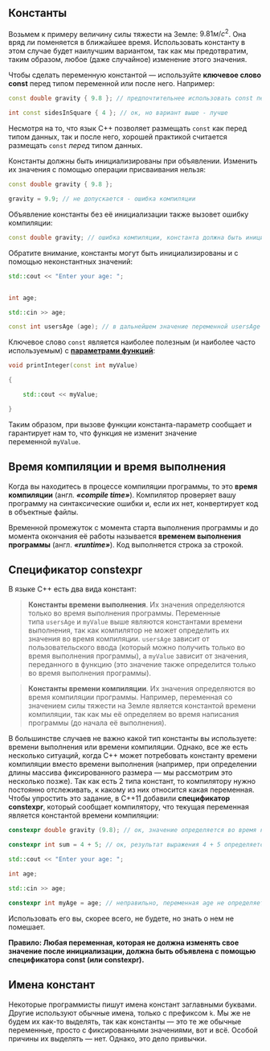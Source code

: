 ## Константы

Возьмем к примеру величину силы тяжести на Земле: $9.81 м/с^2$. Она вряд ли поменяется в ближайшее время. Использовать константу в этом случае будет наилучшим вариантом, так как мы предотвратим, таким образом, любое (даже случайное) изменение этого значения.

Чтобы сделать переменную константой — используйте **ключевое слово const** перед типом переменной или после него. Например:

```cpp
const double gravity { 9.8 }; // предпочтительнее использовать const перед типом данных

int const sidesInSquare { 4 }; // ок, но вариант выше - лучше
```

Несмотря на то, что язык C++ позволяет размещать `const` как перед типом данных, так и после него, хорошей практикой считается размещать `const` _перед_ типом данных.

Константы должны быть инициализированы при объявлении. Изменить их значения с помощью операции присваивания нельзя:

```cpp
const double gravity { 9.8 };

gravity = 9.9; // не допускается - ошибка компиляции
```

Объявление константы без её инициализации также вызовет ошибку компиляции:

```cpp
const double gravity; // ошибка компиляции, константа должна быть инициализирована
```

Обратите внимание, константы могут быть инициализированы и с помощью неконстантных значений:

```cpp
std::cout << "Enter your age: ";


int age;

std::cin >> age;

const int usersAge (age); // в дальнейшем значение переменной usersAge не может быть изменено
```

Ключевое слово `const` является наиболее полезным (и наиболее часто используемым) с [**параметрами функций**](https://ravesli.com/urok-13-parametry-i-argumenty-funktsij/):

```cpp
void printInteger(const int myValue)

{

    std::cout << myValue;

}
```

Таким образом, при вызове функции константа-параметр сообщает и гарантирует нам то, что функция не изменит значение переменной `myValue`.  

## Время компиляции и время выполнения

Когда вы находитесь в процессе компиляции программы, то это **время компиляции** (англ. _**«compile time»**_). Компилятор проверяет вашу программу на синтаксические ошибки и, если их нет, конвертирует код в объектные файлы.

Временной промежуток с момента старта выполнения программы и до момента окончания её работы называется **временем выполнения программы** (англ. _**«runtime»**_). Код выполняется строка за строкой.  

## Спецификатор constexpr

В языке C++ есть два вида констант:

 > **Константы времени выполнения**. Их значения определяются только во время выполнения программы. Переменные типа `usersAge` и `myValue` выше являются константами времени выполнения, так как компилятор не может определить их значения во время компиляции. `usersAge` зависит от пользовательского ввода (который можно получить только во время выполнения программы), а `myValue` зависит от значения, переданного в функцию (это значение также определится только во время выполнения программы).

> **Константы времени компиляции**. Их значения определяются во время компиляции программы. Например, переменная со значением силы тяжести на Земле является константой времени компиляции, так как мы её определяем во время написания программы (до начала её выполнения).

В большинстве случаев не важно какой тип константы вы используете: времени выполнения или времени компиляции. Однако, все же есть несколько ситуаций, когда C++ может потребовать константу времени компиляции вместо времени выполнения (например, при определении длины массива фиксированного размера — мы рассмотрим это несколько позже). Так как есть 2 типа констант, то компилятору нужно постоянно отслеживать, к какому из них относится какая переменная. Чтобы упростить это задание, в C++11 добавили **спецификатор constexpr**, который сообщает компилятору, что текущая переменная является константой времени компиляции:

```cpp
constexpr double gravity (9.8); // ок, значение определяется во время компиляции программы

constexpr int sum = 4 + 5; // ок, результат выражения 4 + 5 определяется во время компиляции программы

std::cout << "Enter your age: ";

int age;

std::cin >> age;

constexpr int myAge = age; // неправильно, переменная age не определяется во время компиляции программы
```

Использовать его вы, скорее всего, не будете, но знать о нем не помешает.

**Правило: Любая переменная, которая не должна изменять свое значение после инициализации, должна быть объявлена с помощью спецификатора const (или constexpr).**  
## Имена констант

Некоторые программисты пишут имена констант заглавными буквами. Другие используют обычные имена, только с префиксом `k`. Мы же не будем их как-то выделять, так как константы — это те же обычные переменные, просто с фиксированными значениями, вот и всё. Особой причины их выделять — нет. Однако, это дело привычки.
